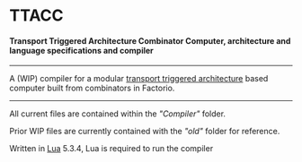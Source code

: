 # TTACC
#### Transport Triggered Architecture Combinator Computer, architecture and language specifications and compiler
---

A (WIP) compiler for a  modular [transport triggered architecture](https://en.wikipedia.org/wiki/Transport_triggered_architecture "Wikipedia") based computer built from combinators in Factorio.

---
All current files are contained within the *"Compiler"* folder.

Prior WIP files are currently contained with the *"old"* folder for reference.

Written in [Lua](https://www.lua.org/) 5.3.4, Lua is required to run the compiler
